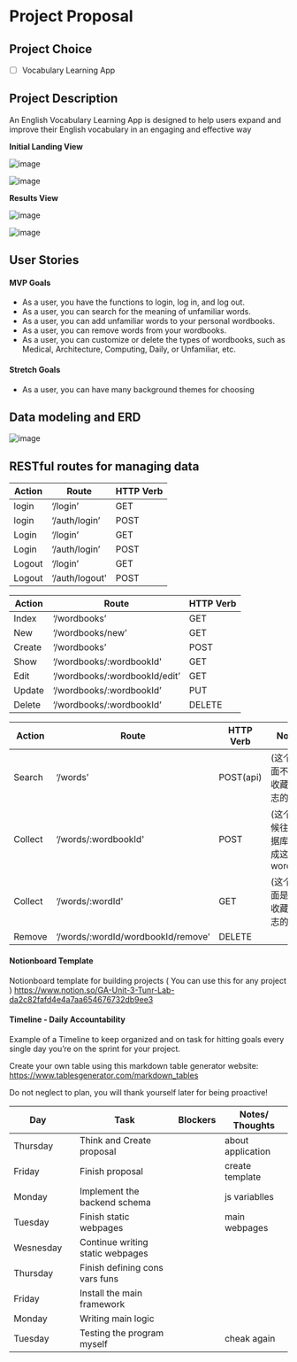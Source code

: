 # Project Proposal

## Project Choice 

- [ ] Vocabulary Learning App

## Project Description 

An English Vocabulary Learning App is designed to help users expand and improve their English vocabulary in an engaging and effective way

**Initial Landing View**

![image](https://github.com/kevinsubmit/Vocabulary-Learning-App/blob/main/public/imgs/img1.png)

![image](https://github.com/kevinsubmit/Vocabulary-Learning-App/blob/main/public/imgs/img4.png)

**Results View**


![image](https://github.com/kevinsubmit/Vocabulary-Learning-App/blob/main/public/imgs/img2.png)

![image](https://github.com/kevinsubmit/Vocabulary-Learning-App/blob/main/public/imgs/img3.png)

## User Stories

#### MVP Goals

- As a user, you have the functions to login, log in, and log out.
- As a user, you can search for the meaning of unfamiliar words.
- As a user, you can add unfamiliar words to your personal wordbooks.
- As a user, you can remove words from your wordbooks.
- As a user, you can customize or delete the types of wordbooks, such as Medical, Architecture, Computing, Daily, or Unfamiliar, etc.

#### Stretch Goals

- As a user, you can have many background themes for choosing

## Data modeling and ERD

![image](https://github.com/kevinsubmit/Vocabulary-Learning-App/blob/main/public/imgs/erd.png)

## RESTful routes for managing data

|  Action    |             Route                                  | HTTP Verb  | 
|------------|----------------------------------------------------|------------|
|  login  |   ‘/login’                                      |    GET     |  
|  login  |   ‘/auth/login’                                 |    POST    |
|  Login     |   ‘/login’                                         |    GET     |  
|  Login     |   ‘/auth/login’                                 |    POST    |  
|  Logout    |   ‘/login’                                         |    GET     | 
|  Logout    |   ‘/auth/logout'                                   |    POST    | 
 

|  Action    |             Route              | HTTP Verb|
|------------|--------------------------------|----------|
|  Index     |   ‘/wordbooks’                 |  GET     |
|  New       |   ‘/wordbooks/new’             |  GET     |
|  Create    |   ‘/wordbooks’                 |  POST    |    
|  Show      |   ‘/wordbooks/:wordbookId'     |  GET     |            
|  Edit      |   ‘/wordbooks/:wordbookId/edit’|  GET     |  
|  Update    |   ‘/wordbooks/:wordbookId’     |  PUT     |                       
|  Delete    |   ‘/wordbooks/:wordbookId’     |  DELETE  |  


|  Action    |             Route                                  | HTTP Verb  |           Note  |
|------------|----------------------------------------------------|------------|-----------------|
|  Search    |   ‘/words’                           |  POST(api) |  (这个页面不带收藏标志的)         |
|  Collect   |   ‘/words/:wordbookId'               |  POST      |  (这个时候往数据库生成这个wordId) |
|  Collect   |   ‘/words/:wordId'                   |  GET       |  (这个页面是带收藏标志的)         |
|  Remove    |   ‘/words/:wordId/wordbookId/remove’ |  DELETE    |                               |



#### Notionboard Template
Notionboard template for building projects ( You can use this for any project )
https://www.notion.so/GA-Unit-3-Tunr-Lab-da2c82fafd4e4a7aa654676732db9ee3

#### Timeline - Daily Accountability
Example of a Timeline to keep organized and on task for hitting goals every single day you’re on the sprint for your project.

Create your own table using this markdown table generator website:
https://www.tablesgenerator.com/markdown_tables

Do not neglect to plan, you will thank yourself later for being proactive!

| Day        |   | Task                               | Blockers | Notes/ Thoughts |
|------------|---|------------------------------------|----------|-----------------|
| Thursday   |   | Think and Create proposal          |          |about application|
| Friday     |   | Finish proposal                    |          |create template  |
| Monday     |   | Implement the backend schema       |          |js variablles    |
| Tuesday    |   | Finish static webpages             |          |main  webpages   |
| Wesnesday  |   | Continue writing  static webpages  |          |                 |
| Thursday   |   | Finish defining cons vars funs     |          |                 |
| Friday     |   | Install the main framework         |          |                 |
| Monday     |   | Writing main logic                 |          |                 |
| Tuesday    |   | Testing the program myself         |          |cheak again      |










